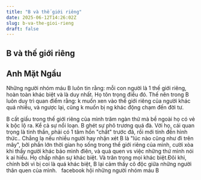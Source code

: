 ```yaml
---
title: "B và thế giới riêng"
date: 2025-06-12T14:26:02Z
slug: b-va-the-gioi-rieng
draft: false
---
```


## B và thế giới riêng

## Anh Mặt Ngầu

Những người nhóm máu B luôn tin rằng: mỗi con người là 1 thế giới riêng, hoàn toàn khác biệt và là duy nhất. Họ tôn trọng điều đó. Thế nên trong B luôn duy trì quan điểm rằng: k muốn xen vào thế giới riêng của người khác quá nhiều, và ngược lại, cũng k muốn bị ng khác động chạm đến đời tư.
 
B cất giấu trong thế giới riêng của mình trăm ngàn thứ mà bề ngoài họ có vẻ k bộc lộ ra. Kể cả sự nổi loạn. B ghét sự phô trương quá đà. Với họ, cái quan trọng là ti​nh thần, phải có 1 tâm hồn "chất" trước đã, rồi mới tính đến hình thức..​ ​Chẳng lạ nếu nhiều người hay nhận xét B là "lúc nào cũng như đi trên mây", bởi phần lớn thời gian họ sống trong thế giới riêng của mình, cười xòa khi thấy người khác bảo mình điên, và quá quen vs việc những thứ mình nói k ai hiểu.​ ​Họ chấp nhận sự khác biệt. Và trân trọng mọi khác biệt.​Đôi khi, chính bởi vì bị coi là quá khác biệt, B lại cảm thấy cô độc giữa những người thân quen của mình. ​ ​ ​facebook hội những người nhóm máu B​ ​ ​ ​